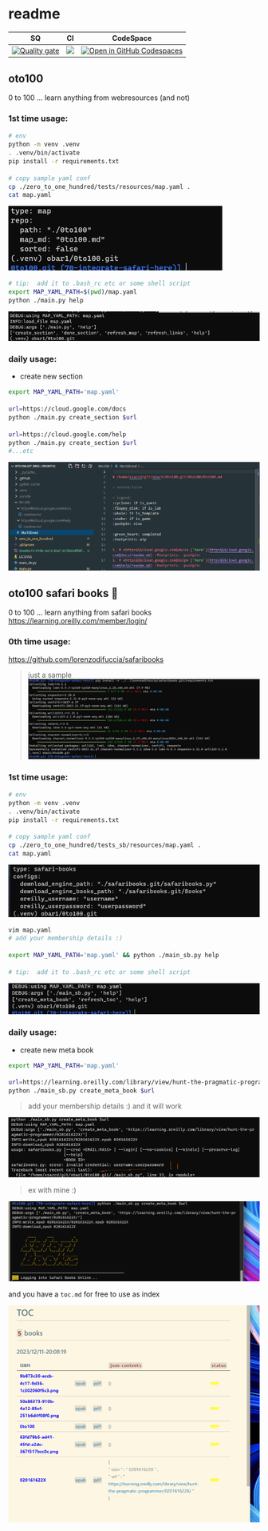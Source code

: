 # readme

| SQ                                                                                                                                                    | CI                                                                            | CodeSpace                                                                                                                 |
| ----------------------------------------------------------------------------------------------------------------------------------------------------- | ----------------------------------------------------------------------------- | ------------------------------------------------------------------------------------------------------------------------- |
| [![Quality gate](https://sonarcloud.io/api/project_badges/quality_gate?project=obar1_0to100)](https://sonarcloud.io/summary/new_code?id=obar1_0to100) | ![](https://github.com/obar1/0to100/actions/workflows/makefile.yml/badge.svg) | [![Open in GitHub Codespaces](https://github.com/codespaces/badge.svg)](https://codespaces.new/obar1/0to100?quickstart=1) |

## oto100

0 to 100 ... learn anything from webresources (and not)

### 1st time usage:

```bash
# env
python -m venv .venv
. .venv/bin/activate
pip install -r requirements.txt

# copy sample yaml conf
cp ./zero_to_one_hundred/tests/resources/map.yaml .
cat map.yaml
```

![](ab67dd2b-7c12-4cdf-a7a5-f773c2b67919.png)

```bash
# tip:  add it to .bash_rc etc or some shell script
export MAP_YAML_PATH=$(pwd)/map.yaml
python ./main.py help

```

![](50a86373-910b-4a12-85ef-251b6d4f08f0.png)

### daily usage:

- create new section

```bash
export MAP_YAML_PATH='map.yaml'

url=https://cloud.google.com/docs
python ./main.py create_section $url

url=https://cloud.google.com/help
python ./main.py create_section $url
#...etc
```

![](9b873c30-eccb-4c17-9d36-1c302060f5c3.png)

## oto100 safari books :construction:

0 to 100 ... learn anything from safari books https://learning.oreilly.com/member/login/

### 0th time usage:

https://github.com/lorenzodifuccia/safaribooks

> just a sample
> ![](a1aef2bb-ce75-4288-8051-512ca8865522.png)

### 1st time usage:

```bash
# env
python -m venv .venv
. .venv/bin/activate
pip install -r requirements.txt

# copy sample yaml conf
cp ./zero_to_one_hundred/tests_sb/resources/map.yaml .
cat map.yaml

```

![](a4b09e11-9f1f-4098-a4e2-77d6df85226a.png)

```bash
vim map.yaml
# add your membership details :)

export MAP_YAML_PATH='map.yaml' && python ./main_sb.py help

# tip:  add it to .bash_rc etc or some shell script
```

![](63fd79b5-ad41-45fd-a2dc-367f317bcc0c.png)

### daily usage:

- create new meta book

```bash
export MAP_YAML_PATH='map.yaml'

url=https://learning.oreilly.com/library/view/hunt-the-pragmatic-programmer/020161622X/
python ./main_sb.py create_meta_book $url


```

> add your membership details :) and it will work

![](c81254c5-058e-419a-b9c3-e967be2e5302.png)

> ex with mine :)

![](f5ac382b-dafe-4ba7-ba82-a3cabc01553e.png)

and you have a `toc.md` for free to use as index

![](d05502bb-4b90-422f-9624-568d9f02cd08.png)
